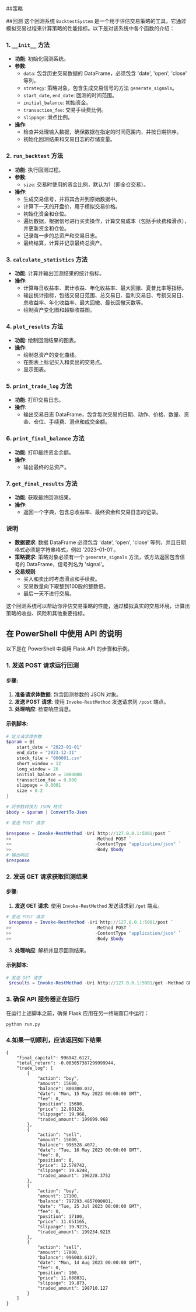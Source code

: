 ##策略

##回测
这个回测系统 `BacktestSystem` 是一个用于评估交易策略的工具，它通过模拟交易过程来计算策略的性能指标。以下是对该系统中各个函数的介绍：

### 1. `__init__` 方法
- **功能**: 初始化回测系统。
- **参数**:
  - `data`: 包含历史交易数据的 DataFrame，必须包含 'date', 'open', 'close' 等列。
  - `strategy`: 策略对象，包含生成交易信号的方法 `generate_signals`。
  - `start_date`, `end_date`: 回测的时间范围。
  - `initial_balance`: 初始资金。
  - `transaction_fee`: 交易手续费比例。
  - `slippage`: 滑点比例。
- **操作**:
  - 检查并处理输入数据，确保数据在指定的时间范围内，并按日期排序。
  - 初始化回测结果和交易日志的存储变量。

### 2. `run_backtest` 方法
- **功能**: 执行回测过程。
- **参数**:
  - `size`: 交易时使用的资金比例，默认为1（即全仓交易）。
- **操作**:
  - 生成交易信号，并将其合并到原始数据中。
  - 计算下一天的开盘价，用于模拟交易价格。
  - 初始化资金和仓位。
  - 遍历数据，根据信号进行买卖操作，计算交易成本（包括手续费和滑点），并更新资金和仓位。
  - 记录每一步的总资产和交易日志。
  - 最终结算，计算并记录最终总资产。

### 3. `calculate_statistics` 方法
- **功能**: 计算并输出回测结果的统计指标。
- **操作**:
  - 计算每日收益率、累计收益、年化收益率、最大回撤、夏普比率等指标。
  - 输出统计指标，包括交易日范围、总交易日、盈利交易日、亏损交易日、总收益率、年化收益率、最大回撤、最长回撤天数等。
  - 绘制资产变化图和超额收益图。

### 4. `plot_results` 方法
- **功能**: 绘制回测结果的图表。
- **操作**:
  - 绘制总资产的变化曲线。
  - 在图表上标记买入和卖出的交易点。
  - 显示图表。

### 5. `print_trade_log` 方法
- **功能**: 打印交易日志。
- **操作**:
  - 输出交易日志 DataFrame，包含每次交易的日期、动作、价格、数量、资金、仓位、手续费、滑点和成交金额。

### 6. `print_final_balance` 方法
- **功能**: 打印最终资金余额。
- **操作**:
  - 输出最终的总资产。

### 7. `get_final_results` 方法
- **功能**: 获取最终回测结果。
- **操作**:
  - 返回一个字典，包含总收益率、最终资金和交易日志的记录。


### 说明
- **数据要求**: 数据 DataFrame 必须包含 'date', 'open', 'close' 等列，并且日期格式必须是字符串格式，例如 '2023-01-01'。
- **策略要求**: 策略对象必须有一个 `generate_signals` 方法，该方法返回包含信号的 DataFrame，信号列名为 'signal'。
- **交易规则**: 
  - 买入和卖出时考虑滑点和手续费。
  - 交易数量向下取整到100股的整数倍。
  - 最后一天不进行交易。

这个回测系统可以帮助你评估交易策略的性能，通过模拟真实的交易环境，计算出策略的收益、风险和其他重要指标。
## 在 PowerShell 中使用 API 的说明

以下是在 PowerShell 中调用 Flask API 的步骤和示例。

### 1. 发送 POST 请求运行回测

#### 步骤:

1. **准备请求体数据**: 包含回测参数的 JSON 对象。
2. **发送 POST 请求**: 使用 `Invoke-RestMethod` 发送请求到 `/post` 端点。
3. **处理响应**: 检查响应消息。

#### 示例脚本:

```powershell
# 定义请求体参数
$param = @{
    start_date = "2023-01-01"
    end_date = "2023-12-31"
    stock_file = "000001.csv"
    short_window = 12
    long_window = 26
    initial_balance = 1000000
    transaction_fee = 0.000
    slippage = 0.0001
    size = 0.2
}

# 将参数转换为 JSON 格式
$body = $param | ConvertTo-Json

# 发送 POST 请求

$response = Invoke-RestMethod -Uri http://127.0.0.1:5001/post `
>>                                -Method POST `
>>                                -ContentType "application/json" `
>>                                -Body $body
# 输出响应
$response
```

### 2. 发送 GET 请求获取回测结果

#### 步骤:

1. **发送 GET 请求**: 使用 `Invoke-RestMethod` 发送请求到 `/get` 端点。
```powershell
# 发送 POST 请求
 $response = Invoke-RestMethod -Uri http://127.0.0.1:5001/post `
>>                                -Method POST `
>>                                -ContentType "application/json" `
>>                                -Body $body
```
3. **处理响应**: 解析并显示回测结果。

#### 示例脚本:

```powershell
# 发送 GET 请求
 $results = Invoke-RestMethod -Uri http://127.0.0.1:5001/get -Method GET
```

### 3. 确保 API 服务器正在运行

在运行上述脚本之前，确保 Flask 应用在另一终端窗口中运行：

```bash
python run.py
```

### 4.如果一切顺利，应该返回如下结果
```
{
    "final_capital": 996942.6127,
    "total_return": -0.003057387299999944,
    "trade_log": [
        {
            "action": "buy",
            "amount": 15600,
            "balance": 800300.032,
            "date": "Mon, 15 May 2023 00:00:00 GMT",
            "fee": 0,
            "position": 15600,
            "price": 12.80128,
            "slippage": 19.968,
            "traded_amount": 199699.968
        },
        {
            "action": "sell",
            "amount": 15600,
            "balance": 996528.4072,
            "date": "Tue, 16 May 2023 00:00:00 GMT",
            "fee": 0,
            "position": 0,
            "price": 12.578742,
            "slippage": 19.6248,
            "traded_amount": 196228.3752
        },
        {
            "action": "buy",
            "amount": 17100,
            "balance": 797293.4857000001,
            "date": "Tue, 25 Jul 2023 00:00:00 GMT",
            "fee": 0,
            "position": 17100,
            "price": 11.651165,
            "slippage": 19.9215,
            "traded_amount": 199234.9215
        },
        {
            "action": "sell",
            "amount": 17000,
            "balance": 996003.6127,
            "date": "Mon, 14 Aug 2023 00:00:00 GMT",
            "fee": 0,
            "position": 100,
            "price": 11.688831,
            "slippage": 19.873,
            "traded_amount": 198710.127
        }
    ]
}
```
